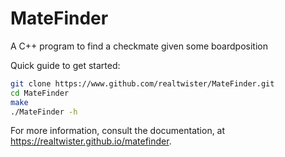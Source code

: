 # MateFinder
A C++ program to find a checkmate given some boardposition

Quick guide to get started:
```bash
git clone https://www.github.com/realtwister/MateFinder.git
cd MateFinder
make
./MateFinder -h
```
For more information, consult the documentation, at https://realtwister.github.io/matefinder.
